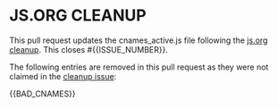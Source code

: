 # JS.ORG CLEANUP

This pull request updates the cnames_active.js file following the [js.org cleanup]({{ISSUE_URL}}).
This closes #{{ISSUE_NUMBER}}.

The following entries are removed in this pull request as they were not claimed in the [cleanup issue]({{ISSUE_URL}}):

{{BAD_CNAMES}}
